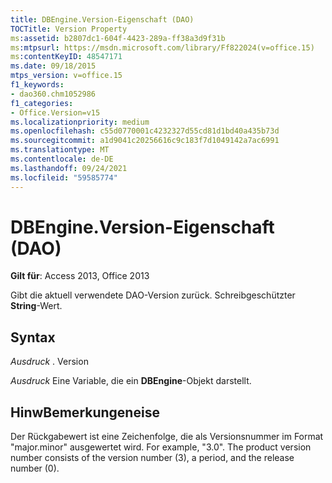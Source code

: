 ```yaml
---
title: DBEngine.Version-Eigenschaft (DAO)
TOCTitle: Version Property
ms:assetid: b2807dc1-604f-4423-289a-ff38a3d9f31b
ms:mtpsurl: https://msdn.microsoft.com/library/Ff822024(v=office.15)
ms:contentKeyID: 48547171
ms.date: 09/18/2015
mtps_version: v=office.15
f1_keywords:
- dao360.chm1052986
f1_categories:
- Office.Version=v15
ms.localizationpriority: medium
ms.openlocfilehash: c55d0770001c4232327d55cd81d1bd40a435b73d
ms.sourcegitcommit: a1d9041c20256616c9c183f7d1049142a7ac6991
ms.translationtype: MT
ms.contentlocale: de-DE
ms.lasthandoff: 09/24/2021
ms.locfileid: "59585774"
---
```

# <a name="dbengineversion-property-dao"></a>DBEngine.Version-Eigenschaft (DAO)


**Gilt für**: Access 2013, Office 2013

Gibt die aktuell verwendete DAO-Version zurück. Schreibgeschützter **String**-Wert.

## <a name="syntax"></a>Syntax

*Ausdruck* . Version

*Ausdruck* Eine Variable, die ein **DBEngine**-Objekt darstellt.

## <a name="remarks"></a>HinwBemerkungeneise

Der Rückgabewert ist eine Zeichenfolge, die als Versionsnummer im Format "major.minor" ausgewertet wird. For example, "3.0". The product version number consists of the version number (3), a period, and the release number (0).

